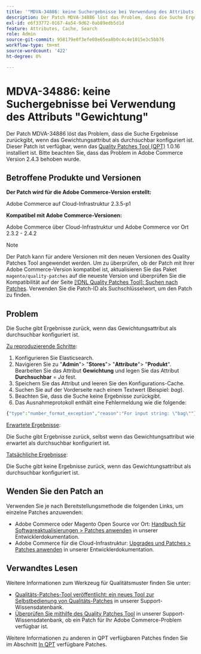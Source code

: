 ```yaml
---
title: '"MDVA-34886: keine Suchergebnisse bei Verwendung des Attributs "Gewichtung"'
description: Der Patch MDVA-34886 löst das Problem, dass die Suche Ergebnisse zurückgibt, wenn das Gewichtungsattribut als durchsuchbar konfiguriert ist. Dieser Patch ist verfügbar, wenn das [Quality Patches Tool (QPT)](/help/announcements/adobe-commerce-announcements/magento-quality-patches-released-new-tool-to-self-serve-quality-patches.md) 1.0.16 installiert ist. Bitte beachten Sie, dass das Problem in Adobe Commerce Version 2.4.3 behoben wurde.
exl-id: e6f33772-0167-4a54-9d62-0ab89edb5d1d
feature: Attributes, Cache, Search
role: Admin
source-git-commit: 958179e0f3efe08e65ea8b0c4c4e1015e3c5bb76
workflow-type: tm+mt
source-wordcount: '422'
ht-degree: 0%

---
```


# MDVA-34886: keine Suchergebnisse bei Verwendung des Attributs &quot;Gewichtung&quot;

Der Patch MDVA-34886 löst das Problem, dass die Suche Ergebnisse zurückgibt, wenn das Gewichtungsattribut als durchsuchbar konfiguriert ist. Dieser Patch ist verfügbar, wenn das [Quality Patches Tool (QPT)](/help/announcements/adobe-commerce-announcements/magento-quality-patches-released-new-tool-to-self-serve-quality-patches.md) 1.0.16 installiert ist. Bitte beachten Sie, dass das Problem in Adobe Commerce Version 2.4.3 behoben wurde.

## Betroffene Produkte und Versionen

**Der Patch wird für die Adobe Commerce-Version erstellt:**

Adobe Commerce auf Cloud-Infrastruktur 2.3.5-p1

**Kompatibel mit Adobe Commerce-Versionen:**

Adobe Commerce über Cloud-Infrastruktur und Adobe Commerce vor Ort 2.3.2 - 2.4.2

>[!NOTE]
>
>Der Patch kann für andere Versionen mit den neuen Versionen des Quality Patches Tool angewendet werden. Um zu überprüfen, ob der Patch mit Ihrer Adobe Commerce-Version kompatibel ist, aktualisieren Sie das Paket `magento/quality-patches` auf die neueste Version und überprüfen Sie die Kompatibilität auf der Seite [[!DNL Quality Patches Tool]: Suchen nach Patches](https://devdocs.magento.com/quality-patches/tool.html#patch-grid). Verwenden Sie die Patch-ID als Suchschlüsselwort, um den Patch zu finden.

## Problem

Die Suche gibt Ergebnisse zurück, wenn das Gewichtungsattribut als durchsuchbar konfiguriert ist.

<u>Zu reproduzierende Schritte</u>:

1. Konfigurieren Sie Elasticsearch.
1. Navigieren Sie zu &quot;**Admin**&quot;> &quot;**Stores**&quot;> &quot;**Attribute**&quot;> &quot;**Produkt**&quot;. Bearbeiten Sie das Attribut **Gewichtung** und legen Sie das Attribut **Durchsuchbar** = *Ja* fest.
1. Speichern Sie das Attribut und leeren Sie den Konfigurations-Cache.
1. Suchen Sie auf der Vorderseite nach einem Textwert (Beispiel: *bag*).
1. Beachten Sie, dass die Suche keine Ergebnisse zurückgibt.
1. Das Ausnahmeprotokoll enthält eine Fehlermeldung wie die folgende:

```php
{"type":"number_format_exception","reason":"For input string: \"bag\""}
```

<u>Erwartete Ergebnisse</u>:

Die Suche gibt Ergebnisse zurück, selbst wenn das Gewichtungsattribut wie erwartet als durchsuchbar konfiguriert ist.

<u>Tatsächliche Ergebnisse</u>:

Die Suche gibt keine Ergebnisse zurück, wenn das Gewichtungsattribut als durchsuchbar konfiguriert ist.

## Wenden Sie den Patch an

Verwenden Sie je nach Bereitstellungsmethode die folgenden Links, um einzelne Patches anzuwenden:

* Adobe Commerce oder Magento Open Source vor Ort: [Handbuch für Softwareaktualisierungen > Patches anwenden](https://devdocs.magento.com/guides/v2.4/comp-mgr/patching/mqp.html) in unserer Entwicklerdokumentation.
* Adobe Commerce für die Cloud-Infrastruktur: [Upgrades und Patches > Patches anwenden](https://devdocs.magento.com/cloud/project/project-patch.html) in unserer Entwicklerdokumentation.

## Verwandtes Lesen

Weitere Informationen zum Werkzeug für Qualitätsmuster finden Sie unter:

* [Qualitäts-Patches-Tool veröffentlicht: ein neues Tool zur Selbstbedienung von Qualitäts-Patches](/help/announcements/adobe-commerce-announcements/magento-quality-patches-released-new-tool-to-self-serve-quality-patches.md) in unserer Support-Wissensdatenbank.
* [Überprüfen Sie mithilfe des Quality Patches Tool](/help/support-tools/patches-available-in-qpt-tool/check-patch-for-magento-issue-with-magento-quality-patches.md) in unserer Support-Wissensdatenbank, ob ein Patch für Ihr Adobe Commerce-Problem verfügbar ist.

Weitere Informationen zu anderen in QPT verfügbaren Patches finden Sie im Abschnitt [In QPT](https://support.magento.com/hc/en-us/sections/360010506631-Patches-available-in-QPT-tool-) verfügbare Patches.
